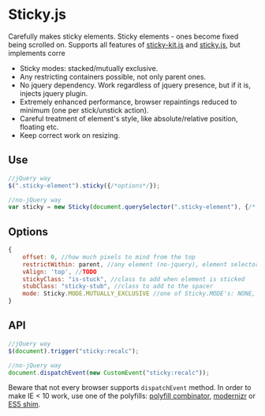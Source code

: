 # Sticky.js

Carefully makes sticky elements. Sticky elements - ones become fixed being scrolled on.
Supports all features of [sticky-kit.js](https://github.com/leafo/sticky-kit) and [sticky.js](https://github.com/garand/sticky), but 
implements corre

* Sticky modes: stacked/mutually exclusive.
* Any restricting containers possible, not only parent ones.
* No jquery dependency. Work regardless of jquery presence, but if it is, injects jquery plugin.
* Extremely enhanced performance, browser repaintings reduced to minimum (one per stick/unstick action).
* Careful treatment of element's style, like absolute/relative position, floating etc.
* Keep correct work on resizing.

## Use

```js
//jQuery way
$(".sticky-element").sticky({/*options*/});

//no-jQuery way
var sticky = new Sticky(document.querySelector(".sticky-element"), {/* options */});
```

## Options

```js
{
	offset: 0, //how much pixels to mind from the top
	restrictWithin: parent, //any element (no-jquery), element selector or bounding box like {top: 0, bottom: 100}
	vAlign: 'top', //TODO
	stickyClass: "is-stuck", //class to add when element is sticked
	stubClass: "sticky-stub", //class to add to the spacer
	mode: Sticky.MODE.MUTUALLY_EXCLUSIVE //one of Sticky.MODE's: NONE, STACKED, MUTUALLY_EXCLUSIVE
}
```

## API

```js
//jQuery way
$(document).trigger("sticky:recalc");

//no-jQuery way
document.dispatchEvent(new CustomEvent("sticky:recalc"));
```

Beware that not every browser supports `dispatchEvent` method. In order to make IE < 10 work, use one of the polyfills: [polyfill combinator](https://github.com/jonathantneal/polyfill), [modernizr](https://github.com/Modernizr/Modernizr) or [ES5 shim](https://github.com/termi/ES5-DOM-SHIM).